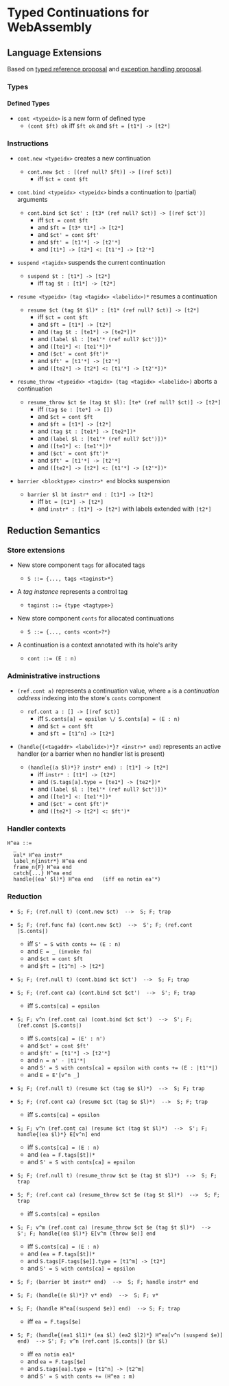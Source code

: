 # Typed Continuations for WebAssembly

## Language Extensions

Based on [typed reference proposal](https://github.com/WebAssembly/function-references/blob/master/proposals/function-references/Overview.md) and [exception handling proposal](https://github.com/WebAssembly/exception-handling/blob/master/proposals/exception-handling/Exceptions.md).


### Types

#### Defined Types

* `cont <typeidx>` is a new form of defined type
  - `(cont $ft) ok` iff `$ft ok` and `$ft = [t1*] -> [t2*]`


### Instructions

* `cont.new <typeidx>` creates a new continuation
  - `cont.new $ct : [(ref null? $ft)] -> [(ref $ct)]`
    - iff `$ct = cont $ft`

* `cont.bind <typeidx> <typeidx>` binds a continuation to (partial) arguments
  - `cont.bind $ct $ct' : [t3* (ref null? $ct)] -> [(ref $ct')]`
    - iff `$ct = cont $ft`
    - and `$ft = [t3* t1*] -> [t2*]`
    - and `$ct' = cont $ft'`
    - and `$ft' = [t1'*] -> [t2'*]`
    - and `[t1*] -> [t2*] <: [t1'*] -> [t2'*]`

* `suspend <tagidx>` suspends the current continuation
  - `suspend $t : [t1*] -> [t2*]`
    - iff `tag $t : [t1*] -> [t2*]`

* `resume <typeidx> (tag <tagidx> <labelidx>)*` resumes a continuation
  - `resume $ct (tag $t $l)* : [t1* (ref null? $ct)] -> [t2*]`
    - iff `$ct = cont $ft`
    - and `$ft = [t1*] -> [t2*]`
    - and `(tag $t : [te1*] -> [te2*])*`
    - and `(label $l : [te1'* (ref null? $ct')])*`
    - and `([te1*] <: [te1'*])*`
    - and `($ct' = cont $ft')*`
    - and `$ft' = [t1'*] -> [t2'*]`
    - and `([te2*] -> [t2*] <: [t1'*] -> [t2'*])*`

* `resume_throw <typeidx> <tagidx> (tag <tagidx> <labelidx>)` aborts a continuation
  - `resume_throw $ct $e (tag $t $l): [te* (ref null? $ct)] -> [t2*]`
    - iff `(tag $e : [te*] -> [])`
    - and `$ct = cont $ft`
    - and `$ft = [t1*] -> [t2*]`
    - and `(tag $t : [te1*] -> [te2*])*`
    - and `(label $l : [te1'* (ref null? $ct')])*`
    - and `([te1*] <: [te1'*])*`
    - and `($ct' = cont $ft')*`
    - and `$ft' = [t1'*] -> [t2'*]`
    - and `([te2*] -> [t2*] <: [t1'*] -> [t2'*])*`

* `barrier <blocktype> <instr>* end` blocks suspension
  - `barrier $l bt instr* end : [t1*] -> [t2*]`
    - iff `bt = [t1*] -> [t2*]`
    - and `instr* : [t1*] -> [t2*]` with labels extended with `[t2*]`


## Reduction Semantics

### Store extensions

* New store component `tags` for allocated tags
  - `S ::= {..., tags <taginst>*}`

* A *tag instance* represents a control tag
  - `taginst ::= {type <tagtype>}`

* New store component `conts` for allocated continuations
  - `S ::= {..., conts <cont>?*}`

* A continuation is a context annotated with its hole's arity
  - `cont ::= (E : n)`


### Administrative instructions

* `(ref.cont a)` represents a continuation value, where `a` is a *continuation address* indexing into the store's `conts` component
  - `ref.cont a : [] -> [(ref $ct)]`
    - iff `S.conts[a] = epsilon \/ S.conts[a] = (E : n)`
    - and `$ct = cont $ft`
    - and `$ft = [t1^n] -> [t2*]`

* `(handle{(<tagaddr> <labelidx>)*}? <instr>* end)` represents an active handler (or a barrier when no handler list is present)
  - `(handle{(a $l)*}? instr* end) : [t1*] -> [t2*]`
    - iff `instr* : [t1*] -> [t2*]`
    - and `(S.tags[a].type = [te1*] -> [te2*])*`
    - and `(label $l : [te1'* (ref null? $ct')])*`
    - and `([te1*] <: [te1'*])*`
    - and `($ct' = cont $ft')*`
    - and `([te2*] -> [t2*] <: $ft')*`


### Handler contexts

```
H^ea ::=
  _
  val* H^ea instr*
  label_n{instr*} H^ea end
  frame_n{F} H^ea end
  catch{...} H^ea end
  handle{(ea' $l)*} H^ea end   (iff ea notin ea'*)
```


### Reduction

* `S; F; (ref.null t) (cont.new $ct)  -->  S; F; trap`

* `S; F; (ref.func fa) (cont.new $ct)  -->  S'; F; (ref.cont |S.conts|)`
  - iff `S' = S with conts += (E : n)`
  - and `E = _ (invoke fa)`
  - and `$ct = cont $ft`
  - and `$ft = [t1^n] -> [t2*]`

* `S; F; (ref.null t) (cont.bind $ct $ct')  -->  S; F; trap`

* `S; F; (ref.cont ca) (cont.bind $ct $ct')  -->  S'; F; trap`
  - iff `S.conts[ca] = epsilon`

* `S; F; v^n (ref.cont ca) (cont.bind $ct $ct')  -->  S'; F; (ref.const |S.conts|)`
  - iff `S.conts[ca] = (E' : n')`
  - and `$ct' = cont $ft'`
  - and `$ft' = [t1'*] -> [t2'*]`
  - and `n = n' - |t1'*|`
  - and `S' = S with conts[ca] = epsilon with conts += (E : |t1'*|)`
  - and `E = E'[v^n _]`

* `S; F; (ref.null t) (resume $ct (tag $e $l)*)  -->  S; F; trap`

* `S; F; (ref.cont ca) (resume $ct (tag $e $l)*)  -->  S; F; trap`
  - iff `S.conts[ca] = epsilon`

* `S; F; v^n (ref.cont ca) (resume $ct (tag $t $l)*)  -->  S'; F; handle{(ea $l)*} E[v^n] end`
  - iff `S.conts[ca] = (E : n)`
  - and `(ea = F.tags[$t])*`
  - and `S' = S with conts[ca] = epsilon`

* `S; F; (ref.null t) (resume_throw $ct $e (tag $t $l)*)  -->  S; F; trap`

* `S; F; (ref.cont ca) (resume_throw $ct $e (tag $t $l)*)  -->  S; F; trap`
  - iff `S.conts[ca] = epsilon`

* `S; F; v^m (ref.cont ca) (resume_throw $ct $e (tag $t $l)*)  -->  S'; F; handle{(ea $l)*} E[v^m (throw $e)] end`
  - iff `S.conts[ca] = (E : n)`
  - and `(ea = F.tags[$t])*`
  - and `S.tags[F.tags[$e]].type = [t1^m] -> [t2*]`
  - and `S' = S with conts[ca] = epsilon`

* `S; F; (barrier bt instr* end)  -->  S; F; handle instr* end`

* `S; F; (handle{(e $l)*}? v* end)  -->  S; F; v*`

* `S; F; (handle H^ea[(suspend $e)] end)  --> S; F; trap`
  - iff `ea = F.tags[$e]`

* `S; F; (handle{(ea1 $l1)* (ea $l) (ea2 $l2)*} H^ea[v^n (suspend $e)] end)  --> S'; F; v^n (ref.cont |S.conts|) (br $l)`
  - iff `ea notin ea1*`
  - and `ea = F.tags[$e]`
  - and `S.tags[ea].type = [t1^n] -> [t2^m]`
  - and `S' = S with conts += (H^ea : m)`
